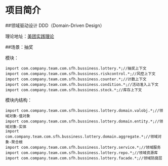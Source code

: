 # 项目简介
##领域驱动设计 DDD（Domain-Driven Design）

理论地址：[美团实践理论](https://tech.meituan.com/2017/12/22/ddd-in-practice.html)



##场景：抽奖

模块：

    import com.company.team.com.sfh.bussiness.lottery.*;//抽奖上下文
    import com.company.team.com.sfh.bussiness.riskcontrol.*;//风控上下文
    import com.company.team.com.sfh.bussiness.counter.*;//计数上下文
    import com.company.team.com.sfh.bussiness.condition.*;//活动准入上下文
    import com.company.team.com.sfh.bussiness.stock.*;//库存上下文

模块内结构：

    import com.company.team.com.sfh.bussiness.lottery.domain.valobj.*;//领域对象-值对象
    import com.company.team.com.sfh.bussiness.lottery.domain.entity.*;//领域对象-实体
    import com.company.team.com.sfh.bussiness.lottery.domain.aggregate.*;//领域对象-聚合根
    import com.company.team.com.sfh.bussiness.lottery.service.*;//领域服务
    import com.company.team.com.sfh.bussiness.lottery.repo.*;//领域资源库
    import com.company.team.com.sfh.bussiness.lottery.facade.*;//领域防腐层